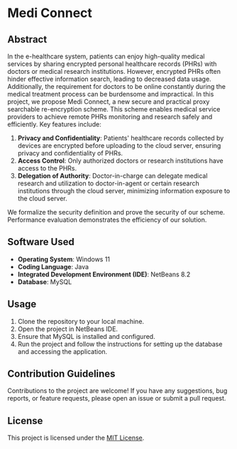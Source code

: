 # Medi Connect

## Abstract
In the e-healthcare system, patients can enjoy high-quality medical services by sharing encrypted personal healthcare records (PHRs) with doctors or medical research institutions. However, encrypted PHRs often hinder effective information search, leading to decreased data usage. Additionally, the requirement for doctors to be online constantly during the medical treatment process can be burdensome and impractical. In this project, we propose Medi Connect, a new secure and practical proxy searchable re-encryption scheme. This scheme enables medical service providers to achieve remote PHRs monitoring and research safely and efficiently. Key features include:

1. **Privacy and Confidentiality**: Patients' healthcare records collected by devices are encrypted before uploading to the cloud server, ensuring privacy and confidentiality of PHRs.
2. **Access Control**: Only authorized doctors or research institutions have access to the PHRs.
3. **Delegation of Authority**: Doctor-in-charge can delegate medical research and utilization to doctor-in-agent or certain research institutions through the cloud server, minimizing information exposure to the cloud server.

We formalize the security definition and prove the security of our scheme. Performance evaluation demonstrates the efficiency of our solution.

## Software Used
- **Operating System**: Windows 11
- **Coding Language**: Java
- **Integrated Development Environment (IDE)**: NetBeans 8.2
- **Database**: MySQL

## Usage
1. Clone the repository to your local machine.
2. Open the project in NetBeans IDE.
3. Ensure that MySQL is installed and configured.
4. Run the project and follow the instructions for setting up the database and accessing the application.

## Contribution Guidelines
Contributions to the project are welcome! If you have any suggestions, bug reports, or feature requests, please open an issue or submit a pull request.

## License
This project is licensed under the [MIT License](LICENSE).



